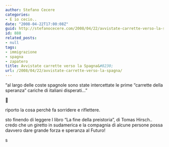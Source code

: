 ```yaml
---
author: Stefano Cecere
categories:
- E io cecio..
date: "2008-04-22T17:00:08Z"
guid: http://stefanocecere.com/2008/04/22/avvistate-carrette-verso-la-spagna/
id: 888
related_posts:
- null
tags:
- immigrazione
- spagna
- zapatero
title: Avvistate carrette verso la Spagna&#8230;
url: /2008/04/22/avvistate-carrette-verso-la-spagna/
---
```


&#8220;al largo delle coste spagnole sono state intercettate le prime “carrette della speranza” cariche di italiani disperati&#8230;&#8221;

🙂

riporto la cosa perchè fa sorridere e riflettere.

sto finendo di leggere l libro &#8220;La fine della preistoria&#8221;, di Tomas Hirsch.. credo che un giretto in sudamerica e la compagnia di alcune persone possa davvero dare grande forza e speranza al Futuro!

s